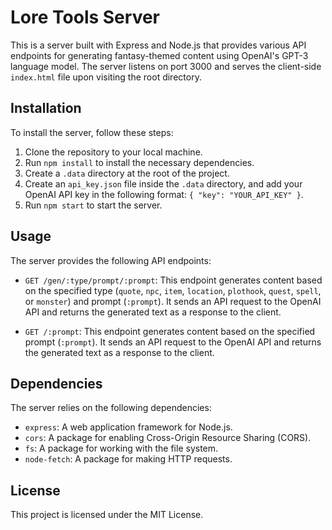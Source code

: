 # Lore Tools Server

This is a server built with Express and Node.js that provides various API endpoints for generating fantasy-themed content using OpenAI's GPT-3 language model. The server listens on port 3000 and serves the client-side `index.html` file upon visiting the root directory.

## Installation

To install the server, follow these steps:

1. Clone the repository to your local machine.
2. Run `npm install` to install the necessary dependencies.
3. Create a `.data` directory at the root of the project.
4. Create an `api_key.json` file inside the `.data` directory, and add your OpenAI API key in the following format: `{ "key": "YOUR_API_KEY" }`.
5. Run `npm start` to start the server.

## Usage

The server provides the following API endpoints:

- `GET /gen/:type/prompt/:prompt`: This endpoint generates content based on the specified type (`quote`, `npc`, `item`, `location`, `plothook`, `quest`, `spell`, or `monster`) and prompt (`:prompt`). It sends an API request to the OpenAI API and returns the generated text as a response to the client.

- `GET /:prompt`: This endpoint generates content based on the specified prompt (`:prompt`). It sends an API request to the OpenAI API and returns the generated text as a response to the client.

## Dependencies

The server relies on the following dependencies:

- `express`: A web application framework for Node.js.
- `cors`: A package for enabling Cross-Origin Resource Sharing (CORS).
- `fs`: A package for working with the file system.
- `node-fetch`: A package for making HTTP requests.

## License

This project is licensed under the MIT License.
